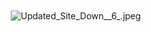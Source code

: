 <div style="width: 640px; height: 480px; margin: 10px; position: relative;">
<img alt="Updated_Site_Down__6_.jpeg" src="https://support.magento.com/hc/article_attachments/360035528931/Updated_Site_Down__6_.jpeg"/> <iframe allowfullscreen="" frameborder="0" id="z_ygL9A5f0MC" style="width: 640px; height: 480px;"></iframe>
</div>